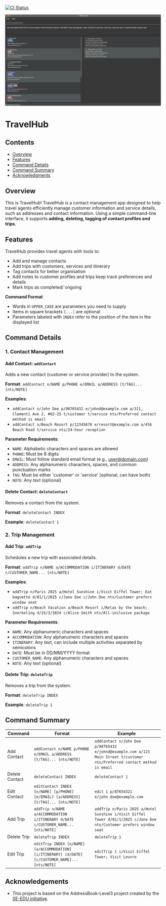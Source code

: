 [![CI Status](https://github.com/AY2425S2-CS2103-F09-1/tp/actions/workflows/gradle.yml/badge.svg)](https://github.com/AY2425S2-CS2103-F09-1/tp/actions)

![Ui](docs/images/Ui.png)

# TravelHub


## Contents
* [Overview](#overview)
* [Features](#features)
* [Command Details](#command-details)
* [Command Summary](#command-summary)
* [Acknowledgments](#acknowledgments)


## Overview
This is TravelHub! TravelHub is a contact management app designed to help travel agents efficiently manage customer information and service details, such as addresses and contact information.
Using a simple command-line interface, it supports **adding, deleting, tagging of contact profiles and trips**.


## Features
TravelHub provides travel agents with tools to:
* Add and manage contacts
* Add trips with customers, services and itinerary
* Tag contacts for better organisation
* Add notes to customer profiles and trips keep track preferences and details
* Mark trips as completed/`ongoing

**Command Format**
* Words in `UPPER_CASE` are parameters you need to supply
* Items in square brackets `[...]` are optional
* Parameters labeled with `INDEX` refer to the position of the item in the displayed list


## Command Details

### 1. Contact Management

#### Add Contact: `addContact`
Adds a new contact (customer or service provider) to the system.

**Format**: `addContact n/NAME p/PHONE e/EMAIL a/ADDRESS [t/TAG]... [nts/NOTE]`

**Examples**:
* `addContact n/John Doe p/98765432 e/johnd@example.com a/311, Clementi Ave 2, #02-25 t/customer t/service nts/Preferred contact method is email`
* `addContact n/Beach Resort p/12345678 e/resort@example.com a/456 Beach Road t/service nts/24-hour reception`

**Parameter Requirements**:
* `NAME`: Alphabetic characters and spaces are allowed
* `PHONE`: Must be 8 digits
* `EMAIL`: Must follow standard email format (e.g., user@domain.com)
* `ADDRESS`: Any alphanumeric characters, spaces, and common punctuation marks
* `TAG`: Must be either 'customer' or 'service' (optional, can have both)
* `NOTE`: Any text (optional)

#### Delete Contact: `deleteContact`
Removes a contact from the system.

**Format**: `deleteContact INDEX`

**Example**: `deleteContact 1`

### 2. Trip Management

#### Add Trip: `addTrip`
Schedules a new trip with associated details.

**Format**: `addTrip n/NAME a/ACCOMMODATION i/ITINERARY d/DATE c/CUSTOMER_NAME... [nts/NOTE]`

**Examples**:
* `addTrip n/Paris 2025 a/Hotel Sunshine i/Visit Eiffel Tower; Eat baguette d/01/1/2025 c/Jane Doe c/John Doe nts/Customer prefers window seat`
* `addTrip n/Beach Vacation a/Beach Resort i/Relax by the beach; Snorkeling d/15/3/2024 c/Alice Smith nts/All-inclusive package`

**Parameter Requirements**:
* `NAME`: Any alphanumeric characters and spaces
* `ACCOMMODATION`: Any alphanumeric characters and spaces
* `ITINERARY`: Any text, can include multiple activities separated by semicolons
* `DATE`: Must be in DD/MM/YYYY format
* `CUSTOMER_NAME`: Any alphanumeric characters and spaces
* `NOTE`: Any text (optional)

#### Delete Trip: `deleteTrip`
Removes a trip from the system.

**Format**: `deleteTrip INDEX`

**Example**: `deleteTrip 1`

## Command Summary

| Command           | Format                                                             | Example                                                                                  |
|-------------------|--------------------------------------------------------------------|------------------------------------------------------------------------------------------|
| Add Contact       | `addContact n/NAME p/PHONE e/EMAIL a/ADDRESS [t/TAG]... [nts/NOTE]` | `addContact n/John Doe p/98765432 e/johnd@example.com a/123 Main Street t/customer nts/Preferred contact method is email` |
| Delete Contact    | `deleteContact INDEX`                                              | `deleteContact 1`                                                                        |
| Edit Contact      | `editContact INDEX [n/NAME] [p/PHONE] [e/EMAIL] [a/ADDRESS] [t/TAG]... [nts/NOTE]` | `edit 1 p/87654321 e/john.doe@example.com` |
| Add Trip          | `addTrip n/NAME a/ACCOMMODATION i/ITINERARY d/DATE c/CUSTOMER_NAME... [nts/NOTE]` | `addTrip n/Paris 2025 a/Hotel Sunshine i/Visit Eiffel Tower d/01/1/2025 c/Jane Doe nts/Customer prefers window seat` |
| Delete Trip       | `deleteTrip INDEX`                                                 | `deleteTrip 1`                                                                           |
| Edit Trip         | `editTrip INDEX [n/NAME] [a/ACCOMMODATION] [i/ITINERARY] [d/DATE] [c/CUSTOMER_NAME]... [nts/NOTE]` | `editTrip 1 i/Visit Eiffel Tower; Visit Louvre` |

## Acknowledgements
* This project is based on the AddressBook-Level3 project created by the [SE-EDU initiative](https://se-education.org).

